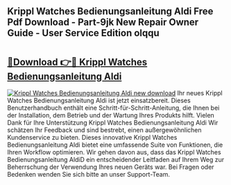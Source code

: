 ## Krippl Watches Bedienungsanleitung Aldi Free Pdf Download - Part-9jk New Repair Owner Guide - User Service Edition olqqu

# <h2><a href="http://df61xbl.blite.top/?on=Krippl+Watches+Bedienungsanleitung+Aldi">🔗Download 👉🔴 Krippl Watches Bedienungsanleitung Aldi</a></h2>

[![Krippl Watches Bedienungsanleitung Aldi new download](https://i.imgur.com/lujVjoI.png)](http://df61xbl.blite.top/?on=Krippl+Watches+Bedienungsanleitung+Aldi)
Ihr neues Krippl Watches Bedienungsanleitung Aldi ist jetzt einsatzbereit. Dieses Benutzerhandbuch enthält eine Schritt-für-Schritt-Anleitung, die Ihnen bei der Installation, dem Betrieb und der Wartung Ihres Produkts hilft. Vielen Dank für Ihre Unterstützung Krippl Watches Bedienungsanleitung Aldi Wir schätzen Ihr Feedback und sind bestrebt, einen außergewöhnlichen Kundenservice zu bieten. Dieses innovative Krippl Watches Bedienungsanleitung Aldi bietet eine umfassende Suite von Funktionen, die Ihren Workflow optimieren. Wir gehen davon aus, dass das Krippl Watches Bedienungsanleitung AldiD ein entscheidender Leitfaden auf Ihrem Weg zur Beherrschung der Verwendung Ihres neuen Geräts war. Bei Fragen oder Bedenken wenden Sie sich bitte an unser Support-Team.
